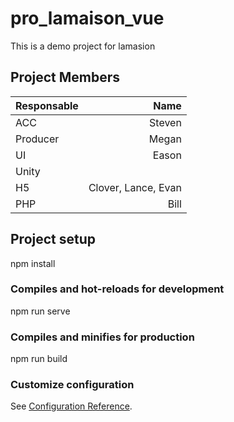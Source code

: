 # pro_lamaison_vue
This is a demo project for lamasion

## Project Members
| Responsable  |  Name  |
| :----------- | ------------:| 
| ACC          | Steven
| Producer	   | Megan
| UI		   | Eason
| Unity		   | 
| H5		   | Clover, Lance, Evan 
| PHP		   | Bill

## Project setup
npm install

### Compiles and hot-reloads for development
npm run serve

### Compiles and minifies for production
npm run build


### Customize configuration
See [Configuration Reference](https://cli.vuejs.org/config/).